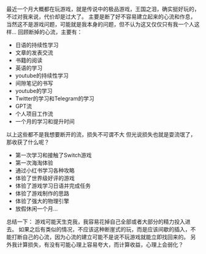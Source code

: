 最近一个月大概都在玩游戏，就是传说中的极品游戏，王国之泪，确实挺好玩的，不过对我来说，代价却是过大了。
主要是断了好不容易建立起来的心流和作息，当然这不是游戏问题，可能就是我本身的问题，但不认为这又仅仅只有我一个人这样...
回顾断掉的心流，主要有：
- 日语的持续性学习
- 文章的发表交流
- 书籍的阅读
- 英语的学习
- youtube的持续性学习
- 间隙笔记的书写
- youtube的学习
- Twitter的学习和Telegram的学习
- GPT流
- 个人项目工作流
- 一个月的学习和提升时间

以上这些都不是我想要断开的流，损失不可谓不大
但光说损失也就是耍流氓了，那收获了什么呢？
- 第一次学习和接触了Switch游戏
- 第一次海淘体验
- 通过小红书学习各种攻略
- 体验了世界级好评的游戏
- 体验了游戏学习日语并完成任务
- 体验了游戏制作的思路
- 体验了强大的物理引擎
- 放假休闲一个月...

总结一下：
游戏可能天生克我，我容易花掉自己全部或者大部分的精力投入进去。
如果之后有类似的情况，不应该这种断崖式的玩，而是应该间歇的插入，不能打断自己的心流，因为心流的建立可能不是说不玩游戏就能立即找回来的。
另外我计算损失，有没有可能心理上容易夸大，而计算收益，心理上会弱化？
